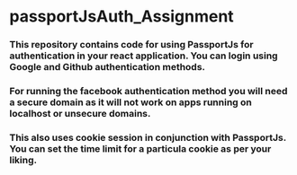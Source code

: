 # passportJsAuth_Assignment

### This repository contains code for using PassportJs for authentication in your react application. You can login using Google and Github authentication methods.
### For running the facebook authentication method you will need a secure domain as it will not work on apps running on localhost or unsecure domains.
### This also uses cookie session in conjunction with PassportJs. You can set the time limit for a particula cookie as per your liking.
